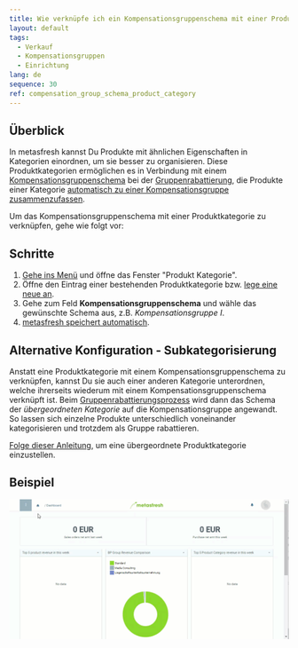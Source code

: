 ```yaml
---
title: Wie verknüpfe ich ein Kompensationsgruppenschema mit einer Produktkategorie?
layout: default
tags:
  - Verkauf
  - Kompensationsgruppen
  - Einrichtung
lang: de
sequence: 30
ref: compensation_group_schema_product_category
---
```


## Überblick
In metasfresh kannst Du Produkte mit ähnlichen Eigenschaften in Kategorien einordnen, um sie besser zu organisieren. Diese Produktkategorien ermöglichen es in Verbindung mit einem [Kompensationsgruppenschema](Kompensationsgruppenschema_anlegen) bei der [Gruppenrabattierung](Auftragszeilengruppenrabatt), die Produkte einer Kategorie [automatisch zu einer Kompensationsgruppe zusammenzufassen](Kompensationsgruppen_automatisch_erstellen).

Um das Kompensationsgruppenschema mit einer Produktkategorie zu verknüpfen, gehe wie folgt vor:

## Schritte
1. [Gehe ins Menü](Menu) und öffne das Fenster "Produkt Kategorie".
1. Öffne den Eintrag einer bestehenden Produktkategorie bzw. [lege eine neue an](NeueProduktkategorie).
1. Gehe zum Feld **Kompensationsgruppenschema** und wähle das gewünschte Schema aus, z.B. *Kompensationsgruppe I*.
1. [metasfresh speichert automatisch](Speicheranzeige).

## Alternative Konfiguration - Subkategorisierung
Anstatt eine Produktkategorie mit einem Kompensationsgruppenschema zu verknüpfen, kannst Du sie auch einer anderen Kategorie unterordnen, welche ihrerseits wiederum mit einem Kompensationsgruppenschema verknüpft ist. Beim [Gruppenrabattierungsprozess](Auftragszeilengruppenrabatt) wird dann das Schema der *übergeordneten Kategorie* auf die Kompensationsgruppe angewandt. So lassen sich einzelne Produkte unterschiedlich voneinander kategorisieren und trotzdem als Gruppe rabattieren.

[Folge dieser Anleitung](Uebergeordnete_Produktkategorie), um eine übergeordnete Produktkategorie einzustellen.

## Beispiel
![](assets/Kompensationsgruppenschema_Produktkategorie.gif)
